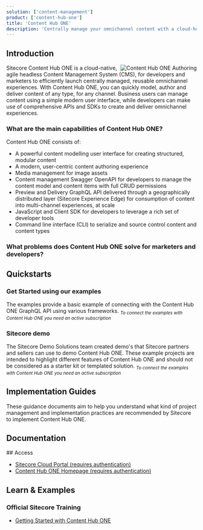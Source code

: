 ```yaml
---
solution: ['content-management']
product: ['content-hub-one']
title: 'Content Hub ONE'
description: 'Centrally manage your omnichannel content with a cloud-hosted headless Web CMS.'
---
```


## Introduction

<img src="/images/products/chone/effortless-content-authoring.svg" alt="Content Hub ONE Authoring" className="ml-4 inline w-1/3" align="right" />
Sitecore Content Hub ONE is a cloud-native, agile headless Content Management System (CMS), for developers and marketers to efficiently launch centrally managed, reusable omnichannel experiences. With Content Hub ONE, you can quickly model, author and deliver content of any type, for any channel. Business users can manage content using a simple modern user interface, while developers can make use of comprehensive APIs and SDKs to create and deliver omnichannel experiences.

### What are the main capabilities of Content Hub ONE?

Content Hub ONE consists of:

- A powerful content modelling user interface for creating structured, modular content
- A modern, user-centric content authoring experience
- Media management for image assets
- Content management Swagger OpenAPI for developers to manage the content model and content items with full CRUD permissions
- Preview and Delivery GraphQL API delivered through a geographically distributed layer (Sitecore Experience Edge) for consumption of content into multi-channel experiences, at scale
- JavaScript and Client SDK for developers to leverage a rich set of developer tools
- Command line interface (CLI) to serialize and source control content and content types

### What problems does Content Hub ONE solve for marketers and developers?

<VideoPromo youTubeId="cP2BBlgKZS8" title="" description="Content Hub ONE is designed for brands that need an agile headless CMS to support quickly evolving experiences targeting multiple channels. With Content Hub ONE marketers can deliver consistency across touchpoints while maintaining the content in one central location." />

## Quickstarts

### Get Started using our examples

The examples provide a basic example of connecting with the Content Hub ONE GraphQL API using various frameworks.
<Row columns={3}>
<Repository framework="Nextjs" description="Starter kit using Content Hub ONE and Next.js" repositoryUrl="https://github.com/Sitecore/content-hub-one-nextjs-starterkit" />
<Repository framework="Nextjs" description="Example implementation of Content Hub ONE and Next.js" repositoryUrl="https://github.com/Sitecore/contenthubone-examples/tree/main/hello-world-nextjs" />
<Repository framework="vue" description="Example implementation of Content Hub ONE and Vue.js" repositoryUrl="https://github.com/Sitecore/contenthubone-examples/tree/main/hello-world-vue" />
<Repository framework="astro" description="Example implementation of Content Hub ONE and Astro" repositoryUrl="https://github.com/Sitecore/contenthubone-examples/tree/main/hello-world-astro" />
<Repository framework="svelte" description="Example implementation of Content Hub ONE and Svelte" repositoryUrl="https://github.com/Sitecore/contenthubone-examples/tree/main/hello-world-svelte" />
</Row>
<sub>_To connect the examples with Content Hub ONE you need an active subscription_</sub>

### Sitecore demo

The Sitecore Demo Solutions team created demo's that Sitecore partners and sellers can use to demo Content Hub ONE. These example projects are intended to highlight different features of Content Hub ONE and should not be considered as a starter kit or templated solution.
<Row columns={3}>
<Repository framework="reactnative" name="PLAY! Media Native" description="React Native mobile app will allow users to submit content from end to end." repositoryUrl="https://github.com/Sitecore/Sitecore.Demo.CHONE/tree/main/play-media-native" />
<Repository framework="nextjs" name="PLAY! Media Next.js" description="Next.js responsive and mobile-first website with events and athletes." repositoryUrl="https://github.com/Sitecore/Sitecore.Demo.CHONE/tree/main/play-media/src" />
</Row>
<sub>_To connect the examples with Content Hub ONE you need an active subscription_</sub>

## Implementation Guides

These guidance documents aim to help you understand what kind of project management and implementation practices are recommended by Sitecore to implement Content Hub ONE.
<Row columns={2}>

  <Article title="Project Management guidance deck" imageUrl="https://delivery-sitecore.sitecorecontenthub.cloud/api/public/content/chone-projectmanagement?v=db21657b" link="https://delivery-sitecore.sitecorecontenthub.cloud/api/public/content/chone-projectmanagement-template?v=93cd70cb" hideLinkText="true" />
  <Article title="Estimation guidance document" imageUrl="https://delivery-sitecore.sitecorecontenthub.cloud/api/public/content/chone-excel?v=95ca31e5" link="https://delivery-sitecore.sitecorecontenthub.cloud/api/public/content/chone-project-sizing-tool?v=228faf14" hideLinkText="true" />
</Row>


## Documentation

<Row columns="3">
<Link title="User Documentation" link="https://doc.sitecore.com/ch-one/en/users/content-hub-one/working-with-content-hub-one.html" />
<Link title="Developer Documentation" link="https://doc.sitecore.com/ch-one/en/developers/content-hub-one/developing-with-content-hub-one.html" />
<Link title="Architecture" link="https://doc.sitecore.com/ch-one/en/developers/content-hub-one/architecture.html" />
<Link title="Content Management API" link="https://doc.sitecore.com/ch-one/en/developers/content-hub-one/content-management-api.html" />
<Link title="Preview and Delivery API" link="https://doc.sitecore.com/ch-one/en/developers/content-hub-one/graphql--preview-and-delivery-apis.html" />
<Link title="Content Hub ONE CLI" link="https://doc.sitecore.com/ch-one/en/developers/content-hub-one/content-hub-one-cli.html" />
<Link title="Content Hub ONE client SDK" link="https://doc.sitecore.com/ch-one/en/developers/content-hub-one/content-hub-one-sdk.html" />
</Row>
## Access

- [Sitecore Cloud Portal (requires authentication)](https://portal.sitecorecloud.io/)
- [Content Hub ONE Homepage (requires authentication)](https://content.sitecorecloud.io/)

## Learn & Examples

### Official Sitecore Training

- [Getting Started with Content Hub ONE](https://learning.sitecore.com/learn/course/internal/view/elearning/1157/getting-started-with-content-hub-one)
